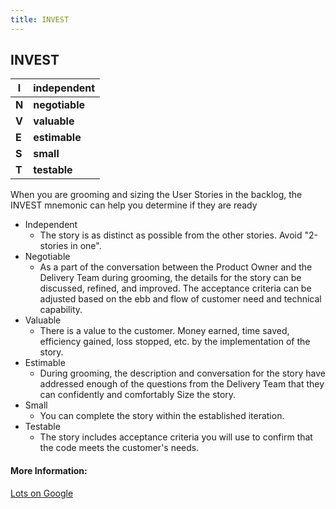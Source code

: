 ```yaml
---
title: INVEST
---
```

## INVEST

**I** | **independent**
----- | -----  
**N** | **negotiable**
**V** | **valuable**
**E** | **estimable**
**S** | **small**
**T** | **testable**

When you are grooming and sizing the User Stories in the backlog, the INVEST mnemonic can help you determine if they are ready

- Independent
  - The story is as distinct as possible from the other stories. Avoid "2-stories in one".
- Negotiable
  - As a part of the conversation between the Product Owner and the Delivery Team during grooming, the details for the story can be discussed, refined, and improved. The acceptance criteria can be adjusted based on the ebb and flow of customer need and technical capability.
- Valuable
  - There is a value to the customer. Money earned, time saved, efficiency gained, loss stopped, etc. by the implementation of the story.
- Estimable
  - During grooming, the description and conversation for the story have addressed enough of the questions from the Delivery Team that they can confidently and comfortably Size the story.
- Small
  - You can complete the story within the established iteration.
- Testable
  - The story includes acceptance criteria you will use to confirm that the code meets the customer's needs.

<!-- The article goes here, in GitHub-flavored Markdown. Feel free to add YouTube videos, images, and CodePen/JSBin embeds  -->

#### More Information:
<!-- Please add any articles you think might be helpful to read before writing the article -->
[Lots on Google](https://www.google.com/search?q=agile+invest+negotiable&ie=utf-8&oe=utf-8)

